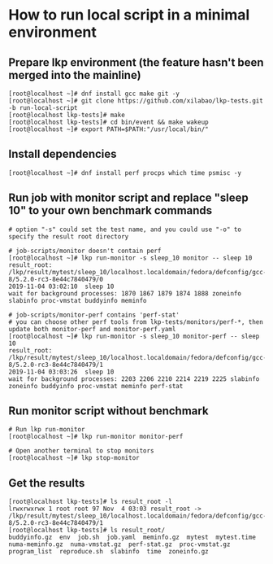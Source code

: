 # How to run local script in a minimal environment
## Prepare lkp environment (the feature hasn't been merged into the mainline)
```
[root@localhost ~]# dnf install gcc make git -y
[root@localhost ~]# git clone https://github.com/xilabao/lkp-tests.git -b run-local-script
[root@localhost lkp-tests]# make
[root@localhost lkp-tests]# cd bin/event && make wakeup
[root@localhost ~]# export PATH=$PATH:"/usr/local/bin/"
```

## Install dependencies
```
[root@localhost ~]# dnf install perf procps which time psmisc -y
```

## Run job with monitor script and replace "sleep 10" to your own benchmark commands
```
# option "-s" could set the test name, and you could use "-o" to specify the result root directory

# job-scripts/monitor doesn't contain perf
[root@localhost ~]# lkp run-monitor -s sleep_10 monitor -- sleep 10
result_root: /lkp/result/mytest/sleep_10/localhost.localdomain/fedora/defconfig/gcc-8/5.2.0-rc3-8e44c7840479/0
2019-11-04 03:02:10  sleep 10
wait for background processes: 1870 1867 1879 1874 1888 zoneinfo slabinfo proc-vmstat buddyinfo meminfo

# job-scripts/monitor-perf contains 'perf-stat'
# you can choose other perf tools from lkp-tests/monitors/perf-*, then update both monitor-perf and monitor-perf.yaml
[root@localhost ~]# lkp run-monitor -s sleep_10 monitor-perf -- sleep 10
result_root: /lkp/result/mytest/sleep_10/localhost.localdomain/fedora/defconfig/gcc-8/5.2.0-rc3-8e44c7840479/1
2019-11-04 03:03:26  sleep 10
wait for background processes: 2203 2206 2210 2214 2219 2225 slabinfo zoneinfo buddyinfo proc-vmstat meminfo perf-stat
```

## Run monitor script without benchmark
```
# Run lkp run-monitor
[root@localhost ~]# lkp run-monitor monitor-perf

# Open another terminal to stop monitors
[root@localhost ~]# lkp stop-monitor
```

## Get the results
```
[root@localhost lkp-tests]# ls result_root -l
lrwxrwxrwx 1 root root 97 Nov  4 03:03 result_root -> /lkp/result/mytest/sleep_10/localhost.localdomain/fedora/defconfig/gcc-8/5.2.0-rc3-8e44c7840479/1
[root@localhost lkp-tests]# ls result_root/
buddyinfo.gz  env  job.sh  job.yaml  meminfo.gz  mytest  mytest.time  numa-meminfo.gz  numa-vmstat.gz  perf-stat.gz  proc-vmstat.gz  program_list  reproduce.sh  slabinfo  time  zoneinfo.gz
```
